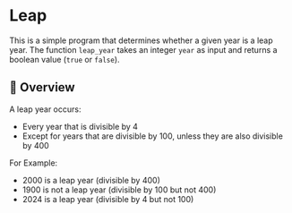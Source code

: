 # Leap

This is a simple program that determines whether a given year is a leap year. The function `leap_year` takes an integer `year` as input and returns a boolean value (`true` or `false`).


## 🔎 Overview
A leap year occurs:

- Every year that is divisible by 4
- Except for years that are divisible by 100, unless they are also divisible by 400

For Example:

- 2000 is a leap year (divisible by 400)
- 1900 is not a leap year (divisible by 100 but not 400)
- 2024 is a leap year (divisible by 4 but not 100)
